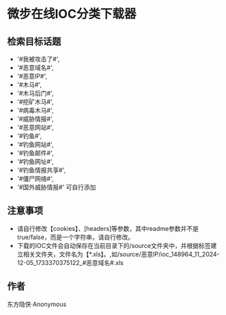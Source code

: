 # 微步在线IOC分类下载器
## 检索目标话题
 -  '#我被攻击了#',
 - '#恶意域名#',
 - '#恶意IP#', 
 - '#木马#', 
 - '#木马后门#', 
 - '#挖矿木马#', 
 - '#病毒木马#', 
 - '#威胁情报#', 
 - '#恶意网站#', 
 - '#钓鱼#', 
 - '#钓鱼网站#', 
 - '#钓鱼邮件#', 
 - '#钓鱼网址#', 
 - '#钓鱼情报共享#', 
 - '#僵尸网络#', 
 - '#国外威胁情报#'
  可自行添加
  ## 注意事项
  - 请自行修改【cookies】、[headers]等参数，其中readme参数并不是true/false，而是一个字符串，请自行修改。
  - 下载的IOC文件会自动保存在当前目录下的/source文件夹中，并根据标签建立相关文件夹，文件名为【*.xls】。,如/source/恶意IP/ioc_148964_11_2024-12-05_1733370375122_#恶意域名#.xls
  ## 作者
  东方隐侠·Anonymous
 